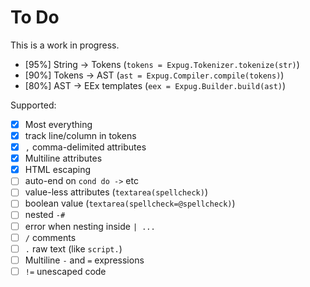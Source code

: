 # To Do

This is a work in progress.

- [95%] String -> Tokens (`tokens = Expug.Tokenizer.tokenize(str)`)
- [90%] Tokens -> AST (`ast = Expug.Compiler.compile(tokens)`)
- [80%] AST -> EEx templates (`eex = Expug.Builder.build(ast)`)

Supported:

- [x] Most everything
- [x] track line/column in tokens
- [x] `,` comma-delimited attributes
- [x] Multiline attributes
- [x] HTML escaping
- [ ] auto-end on `cond do ->` etc
- [ ] value-less attributes (`textarea(spellcheck)`)
- [ ] boolean value (`textarea(spellcheck=@spellcheck)`)
- [ ] nested `-#`
- [ ] error when nesting inside `| ...`
- [ ] `/` comments
- [ ] `.` raw text (like `script.`)
- [ ] Multiline `-` and `=` expressions
- [ ] `!=` unescaped code
